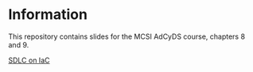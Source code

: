 # Information

This repository contains slides for the MCSI AdCyDS course, chapters 8 and 9.

[SDLC on IaC](IaC.html)
